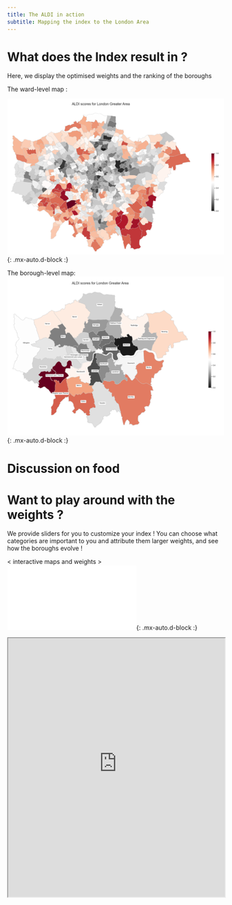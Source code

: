 ```yaml
---
title: The ALDI in action 
subtitle: Mapping the index to the London Area
---
```


# What does the Index result in ? 

Here, we display the optimised weights and the ranking of the boroughs 

The ward-level map :

![ward map](./assets/img/ALDI_ward_map.png){: .mx-auto.d-block :}

The borough-level map:
![borough map](./assets/img/ALDI_borough_map.png){: .mx-auto.d-block :}

# Discussion on food 

# Want to play around with the weights  ?

We provide sliders for you to customize your index ! You can choose what categories are important to you and attribute them larger weights, and see how the boroughs evolve !

< interactive maps and weights > 
![interactive_map](./assets/img/map.html){: .mx-auto.d-block :}

<iframe
  src="https://raw.githubusercontent.com/charlyneburki/The-ALDI/master/assets/img/map.html"
  style="width:100%; height:600px;"
></iframe>
